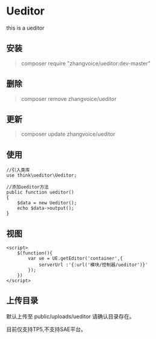 # Ueditor
this is a ueditor

## 安装

> composer require "zhangvoice/ueditor:dev-master"

## 删除

> composer remove zhangvoice/ueditor

## 更新

> composer update zhangvoice/ueditor

## 使用

```
//引入类库
use think\ueditor\Ueditor;
```

```
//添加ueditor方法
public function ueditor()
{
    $data = new Ueditor();
    echo $data->output();
}
```
## 视图

```
<script>
    $(function(){
        var ue = UE.getEditor('container',{
            serverUrl :'{:url('模块/控制器/ueditor')}'
        });
    })
</script>
```

## 上传目录

默认上传至 public/uploads/ueditor 请确认目录存在。

目前仅支持TP5,不支持SAE平台。